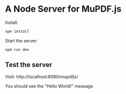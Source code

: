 # A Node Server for MuPDF.js

Install:

```bash
npm install
```

Start the server:

```bash
npm run dev
```

## Test the server

Visit: http://localhost:8080/mupdfjs/

You should see the "Hello World!" message.
